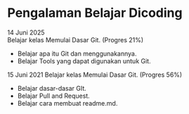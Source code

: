 # Pengalaman Belajar Dicoding

14 Juni 2025    
Belajar kelas Memulai Dasar Git. (Progres 21%)
* Belajar apa itu Git dan menggunakannya.
* Belajar Tools yang dapat digunakan untuk Git.

15 Juni 2021
Belajar kelas Memulai Dasar Git. (Progres 56%)
* Belajar dasar-dasar GIt.
* Belajar Pull and Request.
* Belajar cara membuat readme.md.
